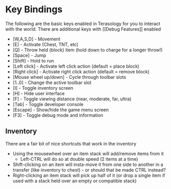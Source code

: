 Key Bindings
===============================

The following are the basic keys enabled in Terasology for you to interact with the world. There are additional keys with [[Debug Features]] enabled

* [W,A,S,D] - Movement
* [E] - Activate (Chest, TNT, etc)
* [Q] - Throw held (block) item (hold down to charge for a longer throw!)
* [Space] - Jump
* [Shift] - Hold to run
* [Left click] - Activate left click action (default = place block)
* [Right click] - Activate right click action (default = remove block)
* [Mouse wheel up/down] - Cycle through toolbar slots
* [1..0] - Change the active toolbar slot
* [I] - Toggle inventory screen
* [H] - Hide user interface
* [F] - Toggle viewing distance (near, moderate, far, ultra)
* [Tab] - Toggle developer console
* [Escape] - Show/hide the game menu screen
* [F3] - Toggle debug mode and information

Inventory
----------

There are a fair bit of nice shortcuts that work in the inventory

* Using the mousewheel over an item stack will add/remove items from it
    * Left-CTRL will do so at double speed (2 items at a time)
* Shift-clicking on an item will insta-move it from one side to another in a transfer (like inventory to chest) - or should that be made CTRL instead?
* Right-clicking an item stack will pick up half of it (or drop a single item if used with a stack held over an empty or compatible stack)
